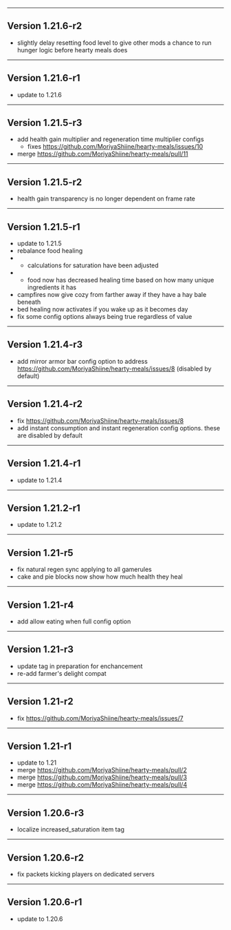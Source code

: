 ------------------------------------------------------
Version 1.21.6-r2
------------------------------------------------------
- slightly delay resetting food level to give other mods a chance to run hunger logic before hearty meals does

------------------------------------------------------
Version 1.21.6-r1
------------------------------------------------------
- update to 1.21.6

------------------------------------------------------
Version 1.21.5-r3
------------------------------------------------------
- add health gain multiplier and regeneration time multiplier configs
  - fixes https://github.com/MoriyaShiine/hearty-meals/issues/10
- merge https://github.com/MoriyaShiine/hearty-meals/pull/11

------------------------------------------------------
Version 1.21.5-r2
------------------------------------------------------
- health gain transparency is no longer dependent on frame rate

------------------------------------------------------
Version 1.21.5-r1
------------------------------------------------------
- update to 1.21.5
- rebalance food healing
- - calculations for saturation have been adjusted
- - food now has decreased healing time based on how many unique ingredients it has
- campfires now give cozy from farther away if they have a hay bale beneath
- bed healing now activates if you wake up as it becomes day
- fix some config options always being true regardless of value

------------------------------------------------------
Version 1.21.4-r3
------------------------------------------------------
- add mirror armor bar config option to address https://github.com/MoriyaShiine/hearty-meals/issues/8 (disabled by default)

------------------------------------------------------
Version 1.21.4-r2
------------------------------------------------------
- fix https://github.com/MoriyaShiine/hearty-meals/issues/8
- add instant consumption and instant regeneration config options. these are disabled by default

------------------------------------------------------
Version 1.21.4-r1
------------------------------------------------------
- update to 1.21.4

------------------------------------------------------
Version 1.21.2-r1
------------------------------------------------------
- update to 1.21.2

------------------------------------------------------
Version 1.21-r5
------------------------------------------------------
- fix natural regen sync applying to all gamerules
- cake and pie blocks now show how much health they heal

------------------------------------------------------
Version 1.21-r4
------------------------------------------------------
- add allow eating when full config option

------------------------------------------------------
Version 1.21-r3
------------------------------------------------------
- update tag in preparation for enchancement
- re-add farmer's delight compat

------------------------------------------------------
Version 1.21-r2
------------------------------------------------------
- fix https://github.com/MoriyaShiine/hearty-meals/issues/7

------------------------------------------------------
Version 1.21-r1
------------------------------------------------------
- update to 1.21
- merge https://github.com/MoriyaShiine/hearty-meals/pull/2
- merge https://github.com/MoriyaShiine/hearty-meals/pull/3
- merge https://github.com/MoriyaShiine/hearty-meals/pull/4

------------------------------------------------------
Version 1.20.6-r3
------------------------------------------------------
- localize increased_saturation item tag

------------------------------------------------------
Version 1.20.6-r2
------------------------------------------------------
- fix packets kicking players on dedicated servers

------------------------------------------------------
Version 1.20.6-r1
------------------------------------------------------
- update to 1.20.6